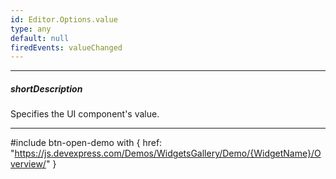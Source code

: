 ```yaml
---
id: Editor.Options.value
type: any
default: null
firedEvents: valueChanged
---
```

---
##### shortDescription
Specifies the UI component's value.

---

#include btn-open-demo with {
    href: "https://js.devexpress.com/Demos/WidgetsGallery/Demo/{WidgetName}/Overview/"
}